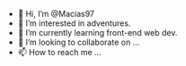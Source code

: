- 👋 Hi, I’m @Macias97
- 👀 I’m interested in adventures.
- 🌱 I’m currently learning front-end web dev.
- 💞️ I’m looking to collaborate on ...
- 📫 How to reach me ...

<!---
Macias97/Macias97 is a ✨ special ✨ repository because its `README.md` (this file) appears on your GitHub profile.
You can click the Preview link to take a look at your changes.
--->
